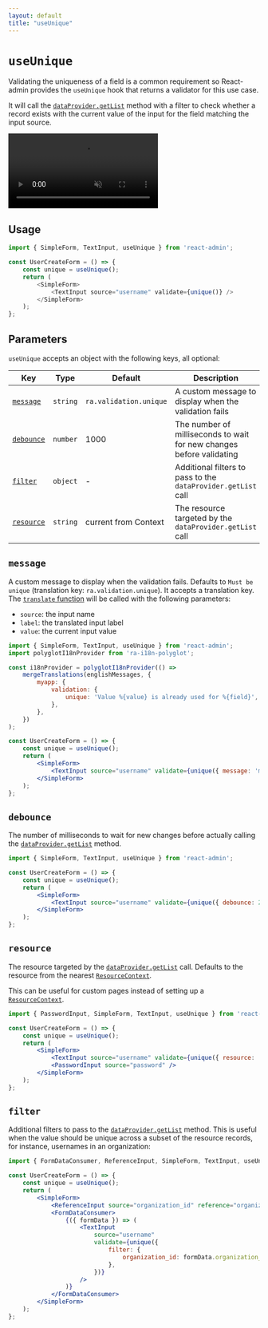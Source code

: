 ```yaml
---
layout: default
title: "useUnique"
---
```


# `useUnique`

Validating the uniqueness of a field is a common requirement so React-admin provides the `useUnique` hook that returns a validator for this use case.

It will call the [`dataProvider.getList`](DataProviderWriting.md#request-format) method with a filter to check whether a record exists with the current value of the input for the field matching the input source.

<video controls autoplay playsinline muted loop>
  <source src="./img/useUnique.webm" type="video/webm"/>
  <source src="./img/useUnique.mp4" type="video/mp4"/>
  Your browser does not support the video tag.
</video>

## Usage

```js
import { SimpleForm, TextInput, useUnique } from 'react-admin';

const UserCreateForm = () => {
    const unique = useUnique();
    return (
        <SimpleForm>
            <TextInput source="username" validate={unique()} />
        </SimpleForm>
    );
};
```

## Parameters

`useUnique` accepts an object with the following keys, all optional: 

| Key                     | Type           | Default                | Description                                                          |
| ----------------------- | -------------- | ---------------------- | -------------------------------------------------------------------- |
| [`message`](#message)   | `string`       | `ra.validation.unique` | A custom message to display when the validation fails                |
| [`debounce`](#debounce) | `number`       | 1000                   | The number of milliseconds to wait for new changes before validating |
| [`filter`](#filter)     | `object`       | -                      | Additional filters to pass to the `dataProvider.getList` call        |
| [`resource`](#resource) | `string`       | current from Context   | The resource targeted by the `dataProvider.getList` call             |

## `message`

A custom message to display when the validation fails. Defaults to `Must be unique` (translation key: `ra.validation.unique`).
It accepts a translation key. The [`translate` function](useTranslate.md) will be called with the following parameters:
- `source`: the input name
- `label`: the translated input label
- `value`: the current input value

```jsx
import { SimpleForm, TextInput, useUnique } from 'react-admin';
import polyglotI18nProvider from 'ra-i18n-polyglot';

const i18nProvider = polyglotI18nProvider(() =>
    mergeTranslations(englishMessages, {
        myapp: {
            validation: {
                unique: 'Value %{value} is already used for %{field}',
            },
        },
    })
);

const UserCreateForm = () => {
    const unique = useUnique();
    return (
        <SimpleForm>
            <TextInput source="username" validate={unique({ message: 'myapp.validation.unique' })} />
        </SimpleForm>
    );
};
```

## `debounce`

The number of milliseconds to wait for new changes before actually calling the [`dataProvider.getList`](DataProviderWriting.md#request-format) method.


```jsx
import { SimpleForm, TextInput, useUnique } from 'react-admin';

const UserCreateForm = () => {
    const unique = useUnique();
    return (
        <SimpleForm>
            <TextInput source="username" validate={unique({ debounce: 2000 })} />
        </SimpleForm>
    );
};
```

## `resource`

The resource targeted by the [`dataProvider.getList`](DataProviderWriting.md#request-format) call. Defaults to the resource from the nearest [`ResourceContext`](Resource.md#resource-context).

This can be useful for custom pages instead of setting up a [`ResourceContext`](Resource.md#resource-context).

```jsx
import { PasswordInput, SimpleForm, TextInput, useUnique } from 'react-admin';

const UserCreateForm = () => {
    const unique = useUnique();
    return (
        <SimpleForm>
            <TextInput source="username" validate={unique({ resource: 'users' })} />
            <PasswordInput source="password" />
        </SimpleForm>
    );
};
```

## `filter`

Additional filters to pass to the [`dataProvider.getList`](DataProviderWriting.md#request-format) method. This is useful when the value should be unique across a subset of the resource records, for instance, usernames in an organization:

```jsx
import { FormDataConsumer, ReferenceInput, SimpleForm, TextInput, useUnique } from 'react-admin';

const UserCreateForm = () => {
    const unique = useUnique();
    return (
        <SimpleForm>
            <ReferenceInput source="organization_id" reference="organizations" />
            <FormDataConsumer>
                {({ formData }) => (
                    <TextInput
                        source="username"
                        validate={unique({
                            filter: {
                                organization_id: formData.organization_id,
                            },
                        })}
                    />
                )}
            </FormDataConsumer>
        </SimpleForm>
    );
};
```
